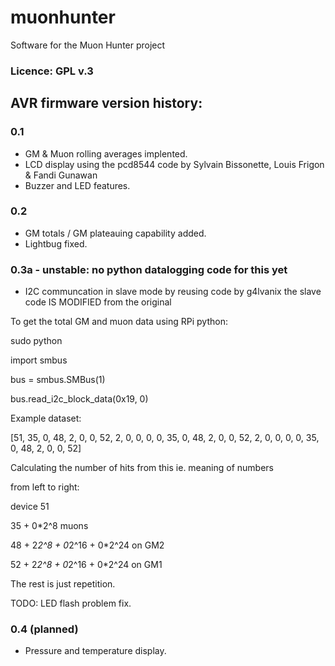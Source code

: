 # muonhunter
Software for the Muon Hunter project

### Licence: GPL v.3

## AVR firmware version history:
### 0.1
- GM & Muon rolling averages implented.
- LCD display using the pcd8544 code by Sylvain Bissonette,
Louis Frigon & Fandi Gunawan
- Buzzer and LED features.
### 0.2 
- GM totals / GM plateauing capability added.
- Lightbug fixed.
### 0.3a - unstable: no python datalogging code for this yet
- I2C communcation in slave mode by reusing code by g4lvanix
the slave code IS MODIFIED from the original

To get the total GM and muon data using RPi python:

sudo python

import smbus

bus = smbus.SMBus(1)

bus.read_i2c_block_data(0x19, 0)

Example dataset:

[51, 35, 0, 48, 2, 0, 0, 52, 2, 0, 0, 0, 0, 35, 0, 48, 2, 0, 0, 52, 2, 0, 0, 0, 0, 35, 0, 48, 2, 0, 0, 52]

Calculating the number of hits from this ie. meaning of numbers

from left to right:

device 51

35 + 0*2^8 muons

48 + 2*2^8 + 0*2^16 + 0*2^24 on GM2

52 + 2*2^8 + 0*2^16 + 0*2^24 on GM1

The rest is just repetition.

TODO: LED flash problem fix.


### 0.4 (planned) 
- Pressure and temperature display.
